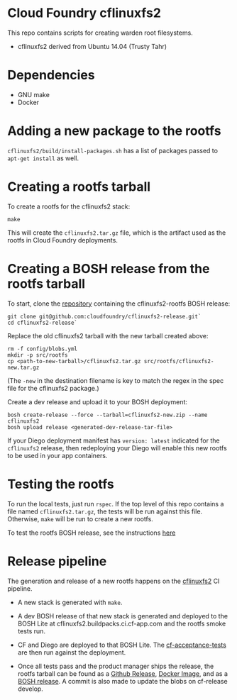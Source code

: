 Cloud Foundry cflinuxfs2
====================

This repo contains scripts for creating warden root filesystems.

* cflinuxfs2 derived from Ubuntu 14.04 (Trusty Tahr)

# Dependencies

* GNU make
* Docker

# Adding a new package to the rootfs

`cflinuxfs2/build/install-packages.sh` has a list of packages passed to `apt-get install` as well.

# Creating a rootfs tarball

To create a rootfs for the cflinuxfs2 stack:

```shell
make
```

This will create the `cflinuxfs2.tar.gz` file, which is the artifact used as the rootfs in Cloud Foundry deployments.

# Creating a BOSH release from the rootfs tarball

To start, clone the [repository](https://github.com/cloudfoundry/cflinuxfs2-release) containing the cflinuxfs2-rootfs BOSH release:

```shell
git clone git@github.com:cloudfoundry/cflinuxfs2-release.git`
cd cflinuxfs2-release`
```

Replace the old cflinuxfs2 tarball with the new tarball created above:

```shell
rm -f config/blobs.yml
mkdir -p src/rootfs
cp <path-to-new-tarball>/cflinuxfs2.tar.gz src/rootfs/cflinuxfs2-new.tar.gz
```
(The `-new` in the destination filename is key to match the regex in the spec file for the cflinuxfs2 package.)

Create a dev release and upload it to your BOSH deployment:

```shell
bosh create-release --force --tarball=cflinuxfs2-new.zip --name cflinuxfs2
bosh upload release <generated-dev-release-tar-file>
```

If your Diego deployment manifest has `version: latest` indicated for the `cflinuxfs2` release, then redeploying your Diego will enable this new rootfs to be used in your app containers.

# Testing the rootfs

To run the local tests, just run `rspec`. If the top level of this repo contains a file named `cflinuxfs2.tar.gz`, the tests will be run against this file. Otherwise, `make` will  be run to create a new rootfs.

To test the rootfs BOSH release, see the instructions [here](https://github.com/cloudfoundry/cflinuxfs2-release/blob/master/README.md)

# Release pipeline
The generation and release of a new rootfs happens on the [cflinuxfs2](https://buildpacks.ci.cf-app.com/pipelines/cflinuxfs2) CI pipeline.

* A new stack is generated with `make`.

* A dev BOSH release of that new stack is generated and deployed to the BOSH Lite at cflinuxfs2.buildpacks.ci.cf-app.com and the rootfs smoke tests run.

* CF and Diego are deployed to that BOSH Lite. The [cf-acceptance-tests](https://github.com/cloudfoundry/cf-acceptance-tests) are then run against the deployment.

* Once all tests pass and the product manager ships the release, the rootfs tarball can be found as a [Github Release](https://github.com/cloudfoundry/cflinuxfs2/releases), [Docker Image](https://registry.hub.docker.com/u/cloudfoundry/cflinuxfs2/), and as a [BOSH release](https://github.com/cloudfoundry/cflinuxfs2-release). A commit is also made to update the blobs on cf-release develop.
